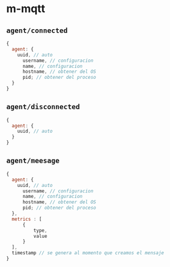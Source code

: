# m-mqtt

## `agent/connected`

```js
{
  agent: {
    uuid, // auto
      username, // configuracion
      name, // configuracion
      hostname, // obtener del OS
      pid; // obtener del proceso
  }
}
```

## `agent/disconnected`

```js
{
  agent: {
    uuid, // auto
  }
}
```

## `agent/meesage`

```js
{
  agent: {
    uuid, // auto
      username, // configuracion
      name, // configuracion
      hostname, // obtener del OS
      pid; // obtener del proceso
  },
  metrics : [
      {
          type,
          value
      }
  ],
  timestamp // se genera al momento que creamos el mensaje
}
```

